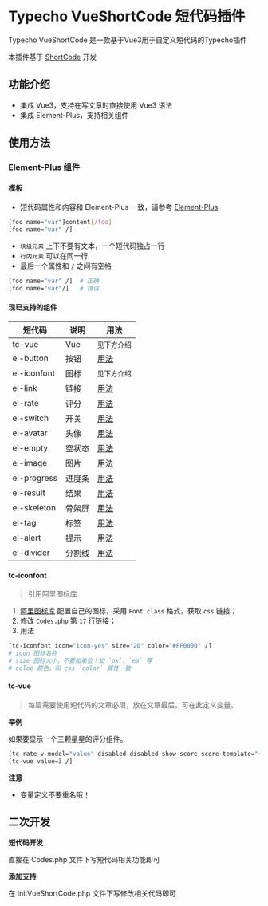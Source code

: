 # Typecho VueShortCode 短代码插件
Typecho VueShortCode 是一款基于Vue3用于自定义短代码的Typecho插件

本插件基于 [ShortCode](https://github.com/moeshin/Typecho-Plugin-ShortCode) 开发

## 功能介绍
* 集成 Vue3，支持在写文章时直接使用 Vue3 语法
* 集成 Element-Plus，支持相关组件
## 使用方法
### Element-Plus 组件
#### 模板
* 短代码属性和内容和 Element-Plus 一致，请参考 [Element-Plus](https://element-plus.gitee.io/zh-CN/component/button.html)
```bash
[foo name="var"]content[/foo]
[foo name="var" /]
```
* `块级元素` 上下不要有文本，一个短代码独占一行
* `行内元素` 可以在同一行
* 最后一个属性和 `/` 之间有空格
```bash
[foo name="var" /]  # 正确
[foo name="var"/]   # 错误
```

#### 现已支持的组件

| 短代码      | 说明   | 用法                                                         |
| ----------- | ------ | ------------------------------------------------------------ |
| tc-vue      | Vue    | `见下方介绍`                                                 |
| el-button   | 按钮   | [用法](https://element-plus.gitee.io/zh-CN/component/button.html) |
| el-iconfont | 图标   | `见下方介绍`                                                 |
| el-link     | 链接   | [用法](https://element-plus.gitee.io/zh-CN/component/link.html) |
| el-rate     | 评分   | [用法](https://element-plus.gitee.io/zh-CN/component/rate.html) |
| el-switch   | 开关   | [用法](https://element-plus.gitee.io/zh-CN/component/switch.html) |
| el-avatar   | 头像   | [用法](https://element-plus.gitee.io/zh-CN/component/avatar.html) |
| el-empty    | 空状态 | [用法](https://element-plus.gitee.io/zh-CN/component/empty.html) |
| el-image    | 图片   | [用法](https://element-plus.gitee.io/zh-CN/component/image.html) |
| el-progress | 进度条 | [用法](https://element-plus.gitee.io/zh-CN/component/progress.html) |
| el-result   | 结果   | [用法](https://element-plus.gitee.io/zh-CN/component/result.html) |
| el-skeleton | 骨架屏 | [用法](https://element-plus.gitee.io/zh-CN/component/skeleton.html) |
| el-tag      | 标签   | [用法](https://element-plus.gitee.io/zh-CN/component/tag.html) |
| el-alert    | 提示   | [用法](https://element-plus.gitee.io/zh-CN/component/alert.html) |
| el-divider  | 分割线 | [用法](https://element-plus.gitee.io/zh-CN/component/divider.html) |

#### tc-iconfont

> 引用阿里图标库

1. [阿里图标库](https://www.iconfont.cn/) 配置自己的图标，采用 `Font class` 格式，获取 `css` 链接；
2. 修改 `Codes.php` 第 `17` 行链接；
3. 用法

```bash
[tc-iconfont icon="icon-yes" size="20" color="#FF0000" /]
# icon 图标名称
# size 图标大小，不要加单位！如 `px`、`em` 等
# coloe 颜色，和 css `color` 属性一致
```

#### tc-vue

> 每篇需要使用短代码的文章必须，放在文章最后。可在此定义变量。

**举例**

如果要显示一个三颗星星的评分组件。

```bash
[tc-rate v-model="value" disabled disabled show-score score-template="{value}" /]
[tc-vue value=3 /]
```

**注意**

* 变量定义不要重名哦！

## 二次开发

**短代码开发**

直接在 Codes.php 文件下写短代码相关功能即可

**添加支持**

在 InitVueShortCode.php 文件下写修改相关代码即可
